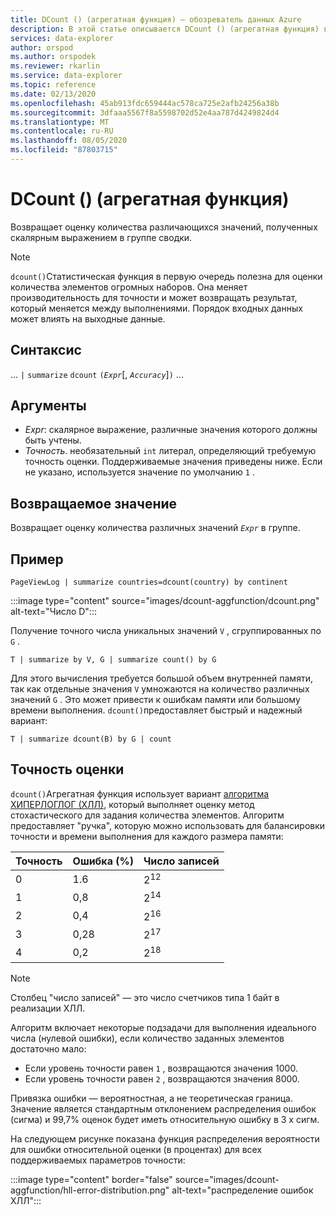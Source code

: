 ```yaml
---
title: DCount () (агрегатная функция) — обозреватель данных Azure
description: В этой статье описывается DCount () (агрегатная функция) в обозреватель данных Azure.
services: data-explorer
author: orspod
ms.author: orspodek
ms.reviewer: rkarlin
ms.service: data-explorer
ms.topic: reference
ms.date: 02/13/2020
ms.openlocfilehash: 45ab913fdc659444ac578ca725e2afb24256a38b
ms.sourcegitcommit: 3dfaaa5567f8a5598702d52e4aa787d4249824d4
ms.translationtype: MT
ms.contentlocale: ru-RU
ms.lasthandoff: 08/05/2020
ms.locfileid: "87803715"
---
```

# <a name="dcount-aggregation-function"></a>DCount () (агрегатная функция)

Возвращает оценку количества различающихся значений, полученных скалярным выражением в группе сводки.

> [!NOTE]
> `dcount()`Статистическая функция в первую очередь полезна для оценки количества элементов огромных наборов. Она меняет производительность для точности и может возвращать результат, который меняется между выполнениями. Порядок входных данных может влиять на выходные данные.

## <a name="syntax"></a>Синтаксис

... `|` `summarize` `dcount` `(`*`Expr`*[, *`Accuracy`*]`)` ...

## <a name="arguments"></a>Аргументы

* *Expr*: скалярное выражение, различные значения которого должны быть учтены.
* *Точность*. необязательный `int` литерал, определяющий требуемую точность оценки. Поддерживаемые значения приведены ниже. Если не указано, используется значение по умолчанию `1` .

## <a name="returns"></a>Возвращаемое значение

Возвращает оценку количества различных значений *`Expr`* в группе.

## <a name="example"></a>Пример

```kusto
PageViewLog | summarize countries=dcount(country) by continent
```

:::image type="content" source="images/dcount-aggfunction/dcount.png" alt-text="Число D":::

Получение точного числа уникальных значений `V` , сгруппированных по `G` .

```kusto
T | summarize by V, G | summarize count() by G
```

Для этого вычисления требуется большой объем внутренней памяти, так как отдельные значения `V` умножаются на количество различных значений `G` .
Это может привести к ошибкам памяти или большому времени выполнения. 
`dcount()`предоставляет быстрый и надежный вариант:

```kusto
T | summarize dcount(B) by G | count
```

## <a name="estimation-accuracy"></a>Точность оценки

`dcount()`Агрегатная функция использует вариант [алгоритма ХИПЕРЛОГЛОГ (ХЛЛ)](https://en.wikipedia.org/wiki/HyperLogLog), который выполняет оценку метод стохастического для задания количества элементов. Алгоритм предоставляет "ручка", которую можно использовать для балансировки точности и времени выполнения для каждого размера памяти:

|Точность|Ошибка (%)|Число записей   |
|--------|---------|--------------|
|       0|      1.6|2<sup>12</sup>|
|       1|      0,8|2<sup>14</sup>|
|       2|      0,4|2<sup>16</sup>|
|       3|     0,28|2<sup>17</sup>|
|       4|      0,2|2<sup>18</sup>|

> [!NOTE]
> Столбец "число записей" — это число счетчиков типа 1 байт в реализации ХЛЛ.

Алгоритм включает некоторые подзадачи для выполнения идеального числа (нулевой ошибки), если количество заданных элементов достаточно мало:
* Если уровень точности равен `1` , возвращаются значения 1000.
* Если уровень точности равен `2` , возвращаются значения 8000.

Привязка ошибки — вероятностная, а не теоретическая граница. Значение является стандартным отклонением распределения ошибок (сигма) и 99,7% оценок будет иметь относительную ошибку в 3 x сигм.

На следующем рисунке показана функция распределения вероятности для ошибки относительной оценки (в процентах) для всех поддерживаемых параметров точности:

:::image type="content" border="false" source="images/dcount-aggfunction/hll-error-distribution.png" alt-text="распределение ошибок ХЛЛ":::
